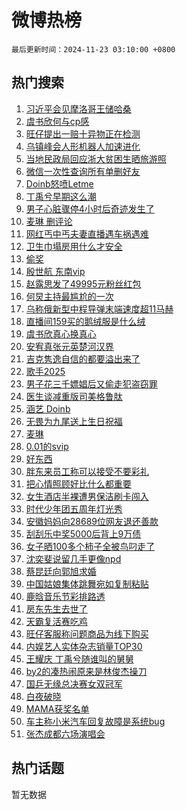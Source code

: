# 微博热榜

`最后更新时间：2024-11-23 03:10:00 +0800`

## 热门搜索

1. [习近平会见摩洛哥王储哈桑](https://m.weibo.cn/search?containerid=100103type%3D1%26t%3D10%26q%3D%23%E4%B9%A0%E8%BF%91%E5%B9%B3%E4%BC%9A%E8%A7%81%E6%91%A9%E6%B4%9B%E5%93%A5%E7%8E%8B%E5%82%A8%E5%93%88%E6%A1%91%23&stream_entry_id=51&isnewpage=1&extparam=seat%3D1%26pos%3D0%26filter_type%3Drealtimehot%26stream_entry_id%3D51%26c_type%3D51%26dgr%3D0%26q%3D%2523%25E4%25B9%25A0%25E8%25BF%2591%25E5%25B9%25B3%25E4%25BC%259A%25E8%25A7%2581%25E6%2591%25A9%25E6%25B4%259B%25E5%2593%25A5%25E7%258E%258B%25E5%2582%25A8%25E5%2593%2588%25E6%25A1%2591%2523%26cate%3D10103%26display_time%3D1732302599%26pre_seqid%3D1732302599392964012625)
1. [虞书欣何与cp感](https://m.weibo.cn/search?containerid=100103type%3D1%26t%3D10%26q%3D%23%E8%99%9E%E4%B9%A6%E6%AC%A3%E4%BD%95%E4%B8%8Ecp%E6%84%9F%23&stream_entry_id=31&isnewpage=1&extparam=seat%3D1%26filter_type%3Drealtimehot%26q%3D%2523%25E8%2599%259E%25E4%25B9%25A6%25E6%25AC%25A3%25E4%25BD%2595%25E4%25B8%258Ecp%25E6%2584%259F%2523%26pos%3D0%26flag%3D0%26band_rank%3D1%26cate%3D5001%26stream_entry_id%3D31%26dgr%3D0%26realpos%3D1%26c_type%3D31%26lcate%3D5001%26display_time%3D1732302599%26pre_seqid%3D1732302599392964012625)
1. [旺仔提出一赔十异物正在检测](https://m.weibo.cn/search?containerid=100103type%3D1%26t%3D10%26q%3D%23%E6%97%BA%E4%BB%94%E6%8F%90%E5%87%BA%E4%B8%80%E8%B5%94%E5%8D%81%E5%BC%82%E7%89%A9%E6%AD%A3%E5%9C%A8%E6%A3%80%E6%B5%8B%23&stream_entry_id=31&isnewpage=1&extparam=seat%3D1%26filter_type%3Drealtimehot%26q%3D%2523%25E6%2597%25BA%25E4%25BB%2594%25E6%258F%2590%25E5%2587%25BA%25E4%25B8%2580%25E8%25B5%2594%25E5%258D%2581%25E5%25BC%2582%25E7%2589%25A9%25E6%25AD%25A3%25E5%259C%25A8%25E6%25A3%2580%25E6%25B5%258B%2523%26pos%3D1%26flag%3D2%26band_rank%3D2%26cate%3D5001%26stream_entry_id%3D31%26dgr%3D0%26realpos%3D2%26c_type%3D31%26lcate%3D5001%26display_time%3D1732302599%26pre_seqid%3D1732302599392964012625)
1. [乌镇峰会人形机器人加速进化](https://m.weibo.cn/search?containerid=100103type%3D1%26t%3D10%26q%3D%23%E4%B9%8C%E9%95%87%E5%B3%B0%E4%BC%9A%E4%BA%BA%E5%BD%A2%E6%9C%BA%E5%99%A8%E4%BA%BA%E5%8A%A0%E9%80%9F%E8%BF%9B%E5%8C%96%23&stream_entry_id=31&isnewpage=1&extparam=seat%3D1%26filter_type%3Drealtimehot%26q%3D%2523%25E4%25B9%258C%25E9%2595%2587%25E5%25B3%25B0%25E4%25BC%259A%25E4%25BA%25BA%25E5%25BD%25A2%25E6%259C%25BA%25E5%2599%25A8%25E4%25BA%25BA%25E5%258A%25A0%25E9%2580%259F%25E8%25BF%259B%25E5%258C%2596%2523%26pos%3D2%26flag%3D0%26band_rank%3D3%26cate%3D5001%26stream_entry_id%3D31%26dgr%3D0%26realpos%3D3%26c_type%3D31%26lcate%3D5001%26display_time%3D1732302599%26pre_seqid%3D1732302599392964012625)
1. [当地民政局回应浙大贫困生晒旅游照](https://m.weibo.cn/search?containerid=100103type%3D1%26t%3D10%26q%3D%23%E5%BD%93%E5%9C%B0%E6%B0%91%E6%94%BF%E5%B1%80%E5%9B%9E%E5%BA%94%E6%B5%99%E5%A4%A7%E8%B4%AB%E5%9B%B0%E7%94%9F%E6%99%92%E6%97%85%E6%B8%B8%E7%85%A7%23&stream_entry_id=31&isnewpage=1&extparam=seat%3D1%26filter_type%3Drealtimehot%26q%3D%2523%25E5%25BD%2593%25E5%259C%25B0%25E6%25B0%2591%25E6%2594%25BF%25E5%25B1%2580%25E5%259B%259E%25E5%25BA%2594%25E6%25B5%2599%25E5%25A4%25A7%25E8%25B4%25AB%25E5%259B%25B0%25E7%2594%259F%25E6%2599%2592%25E6%2597%2585%25E6%25B8%25B8%25E7%2585%25A7%2523%26pos%3D3%26flag%3D1%26band_rank%3D4%26cate%3D5001%26stream_entry_id%3D31%26dgr%3D0%26realpos%3D4%26c_type%3D31%26lcate%3D5001%26display_time%3D1732302599%26pre_seqid%3D1732302599392964012625)
1. [微信一次性查询所有单删好友](https://m.weibo.cn/search?containerid=100103type%3D1%26t%3D10%26q%3D%23%E5%BE%AE%E4%BF%A1%E4%B8%80%E6%AC%A1%E6%80%A7%E6%9F%A5%E8%AF%A2%E6%89%80%E6%9C%89%E5%8D%95%E5%88%A0%E5%A5%BD%E5%8F%8B%23&stream_entry_id=31&isnewpage=1&extparam=seat%3D1%26filter_type%3Drealtimehot%26q%3D%2523%25E5%25BE%25AE%25E4%25BF%25A1%25E4%25B8%2580%25E6%25AC%25A1%25E6%2580%25A7%25E6%259F%25A5%25E8%25AF%25A2%25E6%2589%2580%25E6%259C%2589%25E5%258D%2595%25E5%2588%25A0%25E5%25A5%25BD%25E5%258F%258B%2523%26pos%3D4%26flag%3D2%26band_rank%3D5%26cate%3D5001%26stream_entry_id%3D31%26dgr%3D0%26realpos%3D5%26c_type%3D31%26lcate%3D5001%26display_time%3D1732302599%26pre_seqid%3D1732302599392964012625)
1. [Doinb怒喷Letme](https://m.weibo.cn/search?containerid=100103type%3D1%26t%3D10%26q%3D%23Doinb%E6%80%92%E5%96%B7Letme%23&stream_entry_id=31&isnewpage=1&extparam=seat%3D1%26filter_type%3Drealtimehot%26q%3D%2523Doinb%25E6%2580%2592%25E5%2596%25B7Letme%2523%26pos%3D5%26flag%3D0%26band_rank%3D6%26cate%3D5001%26stream_entry_id%3D31%26dgr%3D0%26realpos%3D6%26c_type%3D31%26lcate%3D5001%26display_time%3D1732302599%26pre_seqid%3D1732302599392964012625)
1. [丁禹兮早期这么潮](https://m.weibo.cn/search?containerid=100103type%3D1%26t%3D10%26q%3D%E4%B8%81%E7%A6%B9%E5%85%AE%E6%97%A9%E6%9C%9F%E8%BF%99%E4%B9%88%E6%BD%AE&stream_entry_id=31&isnewpage=1&extparam=seat%3D1%26filter_type%3Drealtimehot%26q%3D%25E4%25B8%2581%25E7%25A6%25B9%25E5%2585%25AE%25E6%2597%25A9%25E6%259C%259F%25E8%25BF%2599%25E4%25B9%2588%25E6%25BD%25AE%26pos%3D6%26flag%3D0%26band_rank%3D7%26cate%3D5001%26stream_entry_id%3D31%26dgr%3D0%26realpos%3D7%26c_type%3D31%26lcate%3D5001%26display_time%3D1732302599%26pre_seqid%3D1732302599392964012625)
1. [男子心脏骤停4小时后奇迹发生了](https://m.weibo.cn/search?containerid=100103type%3D1%26t%3D10%26q%3D%23%E7%94%B7%E5%AD%90%E5%BF%83%E8%84%8F%E9%AA%A4%E5%81%9C4%E5%B0%8F%E6%97%B6%E5%90%8E%E5%A5%87%E8%BF%B9%E5%8F%91%E7%94%9F%E4%BA%86%23&stream_entry_id=31&isnewpage=1&extparam=seat%3D1%26filter_type%3Drealtimehot%26q%3D%2523%25E7%2594%25B7%25E5%25AD%2590%25E5%25BF%2583%25E8%2584%258F%25E9%25AA%25A4%25E5%2581%259C4%25E5%25B0%258F%25E6%2597%25B6%25E5%2590%258E%25E5%25A5%2587%25E8%25BF%25B9%25E5%258F%2591%25E7%2594%259F%25E4%25BA%2586%2523%26pos%3D7%26flag%3D0%26band_rank%3D8%26cate%3D5001%26stream_entry_id%3D31%26dgr%3D0%26realpos%3D8%26c_type%3D31%26lcate%3D5001%26display_time%3D1732302599%26pre_seqid%3D1732302599392964012625)
1. [麦琳 删评论](https://m.weibo.cn/search?containerid=100103type%3D1%26t%3D10%26q%3D%E9%BA%A6%E7%90%B3+%E5%88%A0%E8%AF%84%E8%AE%BA&stream_entry_id=31&isnewpage=1&extparam=seat%3D1%26filter_type%3Drealtimehot%26q%3D%25E9%25BA%25A6%25E7%2590%25B3%2520%25E5%2588%25A0%25E8%25AF%2584%25E8%25AE%25BA%26pos%3D8%26flag%3D0%26band_rank%3D9%26cate%3D5001%26stream_entry_id%3D31%26dgr%3D0%26realpos%3D9%26c_type%3D31%26lcate%3D5001%26display_time%3D1732302599%26pre_seqid%3D1732302599392964012625)
1. [网红丐中丐夫妻直播遇车祸遇难](https://m.weibo.cn/search?containerid=100103type%3D1%26t%3D10%26q%3D%23%E7%BD%91%E7%BA%A2%E4%B8%90%E4%B8%AD%E4%B8%90%E5%A4%AB%E5%A6%BB%E7%9B%B4%E6%92%AD%E9%81%87%E8%BD%A6%E7%A5%B8%E9%81%87%E9%9A%BE%23&stream_entry_id=31&isnewpage=1&extparam=seat%3D1%26filter_type%3Drealtimehot%26q%3D%2523%25E7%25BD%2591%25E7%25BA%25A2%25E4%25B8%2590%25E4%25B8%25AD%25E4%25B8%2590%25E5%25A4%25AB%25E5%25A6%25BB%25E7%259B%25B4%25E6%2592%25AD%25E9%2581%2587%25E8%25BD%25A6%25E7%25A5%25B8%25E9%2581%2587%25E9%259A%25BE%2523%26pos%3D9%26flag%3D1%26band_rank%3D10%26cate%3D5001%26stream_entry_id%3D31%26dgr%3D0%26realpos%3D10%26c_type%3D31%26lcate%3D5001%26display_time%3D1732302599%26pre_seqid%3D1732302599392964012625)
1. [卫生巾塌房用什么才安全](https://m.weibo.cn/search?containerid=100103type%3D1%26t%3D10%26q%3D%23%E5%8D%AB%E7%94%9F%E5%B7%BE%E5%A1%8C%E6%88%BF%E7%94%A8%E4%BB%80%E4%B9%88%E6%89%8D%E5%AE%89%E5%85%A8%23&stream_entry_id=31&isnewpage=1&extparam=seat%3D1%26filter_type%3Drealtimehot%26q%3D%2523%25E5%258D%25AB%25E7%2594%259F%25E5%25B7%25BE%25E5%25A1%258C%25E6%2588%25BF%25E7%2594%25A8%25E4%25BB%2580%25E4%25B9%2588%25E6%2589%258D%25E5%25AE%2589%25E5%2585%25A8%2523%26pos%3D10%26flag%3D0%26band_rank%3D11%26cate%3D5001%26stream_entry_id%3D31%26dgr%3D0%26realpos%3D11%26c_type%3D31%26lcate%3D5001%26display_time%3D1732302599%26pre_seqid%3D1732302599392964012625)
1. [偷奖](https://m.weibo.cn/search?containerid=100103type%3D1%26t%3D10%26q%3D%E5%81%B7%E5%A5%96&stream_entry_id=31&isnewpage=1&extparam=seat%3D1%26filter_type%3Drealtimehot%26q%3D%25E5%2581%25B7%25E5%25A5%2596%26pos%3D11%26flag%3D2%26band_rank%3D12%26cate%3D5001%26stream_entry_id%3D31%26dgr%3D0%26realpos%3D12%26c_type%3D31%26lcate%3D5001%26display_time%3D1732302599%26pre_seqid%3D1732302599392964012625)
1. [殷世航 东南vip](https://m.weibo.cn/search?containerid=100103type%3D1%26t%3D10%26q%3D%E6%AE%B7%E4%B8%96%E8%88%AA+%E4%B8%9C%E5%8D%97vip&stream_entry_id=31&isnewpage=1&extparam=seat%3D1%26filter_type%3Drealtimehot%26q%3D%25E6%25AE%25B7%25E4%25B8%2596%25E8%2588%25AA%2520%25E4%25B8%259C%25E5%258D%2597vip%26pos%3D12%26flag%3D1%26band_rank%3D13%26cate%3D5001%26stream_entry_id%3D31%26dgr%3D0%26realpos%3D13%26c_type%3D31%26lcate%3D5001%26display_time%3D1732302599%26pre_seqid%3D1732302599392964012625)
1. [赵露思发了49995元粉丝红包](https://m.weibo.cn/search?containerid=100103type%3D1%26t%3D10%26q%3D%23%E8%B5%B5%E9%9C%B2%E6%80%9D%E5%8F%91%E4%BA%8649995%E5%85%83%E7%B2%89%E4%B8%9D%E7%BA%A2%E5%8C%85%23&stream_entry_id=31&isnewpage=1&extparam=seat%3D1%26filter_type%3Drealtimehot%26q%3D%2523%25E8%25B5%25B5%25E9%259C%25B2%25E6%2580%259D%25E5%258F%2591%25E4%25BA%258649995%25E5%2585%2583%25E7%25B2%2589%25E4%25B8%259D%25E7%25BA%25A2%25E5%258C%2585%2523%26pos%3D13%26flag%3D2%26band_rank%3D14%26cate%3D5001%26stream_entry_id%3D31%26dgr%3D0%26realpos%3D14%26c_type%3D31%26lcate%3D5001%26display_time%3D1732302599%26pre_seqid%3D1732302599392964012625)
1. [何炅主持最尴尬的一次](https://m.weibo.cn/search?containerid=100103type%3D1%26t%3D10%26q%3D%E4%BD%95%E7%82%85%E4%B8%BB%E6%8C%81%E6%9C%80%E5%B0%B4%E5%B0%AC%E7%9A%84%E4%B8%80%E6%AC%A1&stream_entry_id=31&isnewpage=1&extparam=seat%3D1%26filter_type%3Drealtimehot%26q%3D%25E4%25BD%2595%25E7%2582%2585%25E4%25B8%25BB%25E6%258C%2581%25E6%259C%2580%25E5%25B0%25B4%25E5%25B0%25AC%25E7%259A%2584%25E4%25B8%2580%25E6%25AC%25A1%26pos%3D14%26flag%3D2%26band_rank%3D15%26cate%3D5001%26stream_entry_id%3D31%26dgr%3D0%26realpos%3D15%26c_type%3D31%26lcate%3D5001%26display_time%3D1732302599%26pre_seqid%3D1732302599392964012625)
1. [乌称俄新型中程导弹末端速度超11马赫](https://m.weibo.cn/search?containerid=100103type%3D1%26t%3D10%26q%3D%23%E4%B9%8C%E7%A7%B0%E4%BF%84%E6%96%B0%E5%9E%8B%E4%B8%AD%E7%A8%8B%E5%AF%BC%E5%BC%B9%E6%9C%AB%E7%AB%AF%E9%80%9F%E5%BA%A6%E8%B6%8511%E9%A9%AC%E8%B5%AB%23&stream_entry_id=31&isnewpage=1&extparam=seat%3D1%26filter_type%3Drealtimehot%26q%3D%2523%25E4%25B9%258C%25E7%25A7%25B0%25E4%25BF%2584%25E6%2596%25B0%25E5%259E%258B%25E4%25B8%25AD%25E7%25A8%258B%25E5%25AF%25BC%25E5%25BC%25B9%25E6%259C%25AB%25E7%25AB%25AF%25E9%2580%259F%25E5%25BA%25A6%25E8%25B6%258511%25E9%25A9%25AC%25E8%25B5%25AB%2523%26pos%3D15%26flag%3D0%26band_rank%3D16%26cate%3D5001%26stream_entry_id%3D31%26dgr%3D0%26realpos%3D16%26c_type%3D31%26lcate%3D5001%26display_time%3D1732302599%26pre_seqid%3D1732302599392964012625)
1. [直播间159买的鹅绒服是什么绒](https://m.weibo.cn/search?containerid=100103type%3D1%26t%3D10%26q%3D%23%E7%9B%B4%E6%92%AD%E9%97%B4159%E4%B9%B0%E7%9A%84%E9%B9%85%E7%BB%92%E6%9C%8D%E6%98%AF%E4%BB%80%E4%B9%88%E7%BB%92%23&stream_entry_id=31&isnewpage=1&extparam=seat%3D1%26filter_type%3Drealtimehot%26q%3D%2523%25E7%259B%25B4%25E6%2592%25AD%25E9%2597%25B4159%25E4%25B9%25B0%25E7%259A%2584%25E9%25B9%2585%25E7%25BB%2592%25E6%259C%258D%25E6%2598%25AF%25E4%25BB%2580%25E4%25B9%2588%25E7%25BB%2592%2523%26pos%3D16%26flag%3D0%26band_rank%3D17%26cate%3D5001%26stream_entry_id%3D31%26dgr%3D0%26realpos%3D17%26c_type%3D31%26lcate%3D5001%26display_time%3D1732302599%26pre_seqid%3D1732302599392964012625)
1. [虞书欣真心换真心](https://m.weibo.cn/search?containerid=100103type%3D1%26t%3D10%26q%3D%23%E8%99%9E%E4%B9%A6%E6%AC%A3%E7%9C%9F%E5%BF%83%E6%8D%A2%E7%9C%9F%E5%BF%83%23&stream_entry_id=31&isnewpage=1&extparam=seat%3D1%26filter_type%3Drealtimehot%26q%3D%2523%25E8%2599%259E%25E4%25B9%25A6%25E6%25AC%25A3%25E7%259C%259F%25E5%25BF%2583%25E6%258D%25A2%25E7%259C%259F%25E5%25BF%2583%2523%26pos%3D17%26flag%3D0%26band_rank%3D18%26cate%3D5001%26stream_entry_id%3D31%26dgr%3D0%26realpos%3D18%26c_type%3D31%26lcate%3D5001%26display_time%3D1732302599%26pre_seqid%3D1732302599392964012625)
1. [安宥真张元英楚河汉界](https://m.weibo.cn/search?containerid=100103type%3D1%26t%3D10%26q%3D%23%E5%AE%89%E5%AE%A5%E7%9C%9F%E5%BC%A0%E5%85%83%E8%8B%B1%E6%A5%9A%E6%B2%B3%E6%B1%89%E7%95%8C%23&stream_entry_id=31&isnewpage=1&extparam=seat%3D1%26filter_type%3Drealtimehot%26q%3D%2523%25E5%25AE%2589%25E5%25AE%25A5%25E7%259C%259F%25E5%25BC%25A0%25E5%2585%2583%25E8%258B%25B1%25E6%25A5%259A%25E6%25B2%25B3%25E6%25B1%2589%25E7%2595%258C%2523%26pos%3D18%26flag%3D0%26band_rank%3D19%26cate%3D5001%26stream_entry_id%3D31%26dgr%3D0%26realpos%3D19%26c_type%3D31%26lcate%3D5001%26display_time%3D1732302599%26pre_seqid%3D1732302599392964012625)
1. [吉克隽逸自信的都要溢出来了](https://m.weibo.cn/search?containerid=100103type%3D1%26t%3D10%26q%3D%E5%90%89%E5%85%8B%E9%9A%BD%E9%80%B8%E8%87%AA%E4%BF%A1%E7%9A%84%E9%83%BD%E8%A6%81%E6%BA%A2%E5%87%BA%E6%9D%A5%E4%BA%86&stream_entry_id=31&isnewpage=1&extparam=seat%3D1%26filter_type%3Drealtimehot%26q%3D%25E5%2590%2589%25E5%2585%258B%25E9%259A%25BD%25E9%2580%25B8%25E8%2587%25AA%25E4%25BF%25A1%25E7%259A%2584%25E9%2583%25BD%25E8%25A6%2581%25E6%25BA%25A2%25E5%2587%25BA%25E6%259D%25A5%25E4%25BA%2586%26pos%3D19%26flag%3D1%26band_rank%3D20%26cate%3D5001%26stream_entry_id%3D31%26dgr%3D0%26realpos%3D20%26c_type%3D31%26lcate%3D5001%26display_time%3D1732302599%26pre_seqid%3D1732302599392964012625)
1. [歌手2025](https://m.weibo.cn/search?containerid=100103type%3D1%26t%3D10%26q%3D%E6%AD%8C%E6%89%8B2025&stream_entry_id=31&isnewpage=1&extparam=seat%3D1%26filter_type%3Drealtimehot%26q%3D%25E6%25AD%258C%25E6%2589%258B2025%26pos%3D20%26flag%3D0%26band_rank%3D21%26cate%3D5001%26stream_entry_id%3D31%26dgr%3D0%26realpos%3D21%26c_type%3D31%26lcate%3D5001%26display_time%3D1732302599%26pre_seqid%3D1732302599392964012625)
1. [男子花三千嫖娼后又偷走犯盗窃罪](https://m.weibo.cn/search?containerid=100103type%3D1%26t%3D10%26q%3D%23%E7%94%B7%E5%AD%90%E8%8A%B1%E4%B8%89%E5%8D%83%E5%AB%96%E5%A8%BC%E5%90%8E%E5%8F%88%E5%81%B7%E8%B5%B0%E7%8A%AF%E7%9B%97%E7%AA%83%E7%BD%AA%23&stream_entry_id=31&isnewpage=1&extparam=seat%3D1%26filter_type%3Drealtimehot%26q%3D%2523%25E7%2594%25B7%25E5%25AD%2590%25E8%258A%25B1%25E4%25B8%2589%25E5%258D%2583%25E5%25AB%2596%25E5%25A8%25BC%25E5%2590%258E%25E5%258F%2588%25E5%2581%25B7%25E8%25B5%25B0%25E7%258A%25AF%25E7%259B%2597%25E7%25AA%2583%25E7%25BD%25AA%2523%26pos%3D21%26flag%3D0%26band_rank%3D22%26cate%3D5001%26stream_entry_id%3D31%26dgr%3D0%26realpos%3D22%26c_type%3D31%26lcate%3D5001%26display_time%3D1732302599%26pre_seqid%3D1732302599392964012625)
1. [医生谈减重版司美格鲁肽](https://m.weibo.cn/search?containerid=100103type%3D1%26t%3D10%26q%3D%23%E5%8C%BB%E7%94%9F%E8%B0%88%E5%87%8F%E9%87%8D%E7%89%88%E5%8F%B8%E7%BE%8E%E6%A0%BC%E9%B2%81%E8%82%BD%23&stream_entry_id=31&isnewpage=1&extparam=seat%3D1%26filter_type%3Drealtimehot%26q%3D%2523%25E5%258C%25BB%25E7%2594%259F%25E8%25B0%2588%25E5%2587%258F%25E9%2587%258D%25E7%2589%2588%25E5%258F%25B8%25E7%25BE%258E%25E6%25A0%25BC%25E9%25B2%2581%25E8%2582%25BD%2523%26pos%3D22%26flag%3D0%26band_rank%3D23%26cate%3D5001%26stream_entry_id%3D31%26dgr%3D0%26realpos%3D23%26c_type%3D31%26lcate%3D5001%26display_time%3D1732302599%26pre_seqid%3D1732302599392964012625)
1. [涵艺 Doinb](https://m.weibo.cn/search?containerid=100103type%3D1%26t%3D10%26q%3D%E6%B6%B5%E8%89%BA+Doinb&stream_entry_id=31&isnewpage=1&extparam=seat%3D1%26filter_type%3Drealtimehot%26q%3D%25E6%25B6%25B5%25E8%2589%25BA%2520Doinb%26pos%3D23%26flag%3D0%26band_rank%3D24%26cate%3D5001%26stream_entry_id%3D31%26dgr%3D0%26realpos%3D24%26c_type%3D31%26lcate%3D5001%26display_time%3D1732302599%26pre_seqid%3D1732302599392964012625)
1. [无畏为九尾送上生日祝福](https://m.weibo.cn/search?containerid=100103type%3D1%26t%3D10%26q%3D%23%E6%97%A0%E7%95%8F%E4%B8%BA%E4%B9%9D%E5%B0%BE%E9%80%81%E4%B8%8A%E7%94%9F%E6%97%A5%E7%A5%9D%E7%A6%8F%23&stream_entry_id=31&isnewpage=1&extparam=seat%3D1%26filter_type%3Drealtimehot%26q%3D%2523%25E6%2597%25A0%25E7%2595%258F%25E4%25B8%25BA%25E4%25B9%259D%25E5%25B0%25BE%25E9%2580%2581%25E4%25B8%258A%25E7%2594%259F%25E6%2597%25A5%25E7%25A5%259D%25E7%25A6%258F%2523%26pos%3D24%26flag%3D1%26band_rank%3D25%26cate%3D5001%26stream_entry_id%3D31%26dgr%3D0%26realpos%3D25%26c_type%3D31%26lcate%3D5001%26display_time%3D1732302599%26pre_seqid%3D1732302599392964012625)
1. [麦琳](https://m.weibo.cn/search?containerid=100103type%3D1%26t%3D10%26q%3D%E9%BA%A6%E7%90%B3&stream_entry_id=31&isnewpage=1&extparam=seat%3D1%26filter_type%3Drealtimehot%26q%3D%25E9%25BA%25A6%25E7%2590%25B3%26pos%3D25%26flag%3D0%26band_rank%3D26%26cate%3D5001%26stream_entry_id%3D31%26dgr%3D0%26realpos%3D26%26c_type%3D31%26lcate%3D5001%26display_time%3D1732302599%26pre_seqid%3D1732302599392964012625)
1. [0.01的svip](https://m.weibo.cn/search?containerid=100103type%3D1%26t%3D10%26q%3D0.01%E7%9A%84svip&stream_entry_id=31&isnewpage=1&extparam=seat%3D1%26filter_type%3Drealtimehot%26q%3D0.01%25E7%259A%2584svip%26pos%3D26%26flag%3D0%26band_rank%3D27%26cate%3D5001%26stream_entry_id%3D31%26dgr%3D0%26realpos%3D27%26c_type%3D31%26lcate%3D5001%26display_time%3D1732302599%26pre_seqid%3D1732302599392964012625)
1. [好东西](https://m.weibo.cn/search?containerid=100103type%3D1%26t%3D10%26q%3D%E5%A5%BD%E4%B8%9C%E8%A5%BF&stream_entry_id=31&isnewpage=1&extparam=seat%3D1%26filter_type%3Drealtimehot%26q%3D%25E5%25A5%25BD%25E4%25B8%259C%25E8%25A5%25BF%26pos%3D27%26flag%3D0%26band_rank%3D28%26cate%3D5001%26stream_entry_id%3D31%26dgr%3D0%26realpos%3D28%26c_type%3D31%26lcate%3D5001%26display_time%3D1732302599%26pre_seqid%3D1732302599392964012625)
1. [胖东来员工称可以接受不要彩礼](https://m.weibo.cn/search?containerid=100103type%3D1%26t%3D10%26q%3D%23%E8%83%96%E4%B8%9C%E6%9D%A5%E5%91%98%E5%B7%A5%E7%A7%B0%E5%8F%AF%E4%BB%A5%E6%8E%A5%E5%8F%97%E4%B8%8D%E8%A6%81%E5%BD%A9%E7%A4%BC%23&stream_entry_id=31&isnewpage=1&extparam=seat%3D1%26filter_type%3Drealtimehot%26q%3D%2523%25E8%2583%2596%25E4%25B8%259C%25E6%259D%25A5%25E5%2591%2598%25E5%25B7%25A5%25E7%25A7%25B0%25E5%258F%25AF%25E4%25BB%25A5%25E6%258E%25A5%25E5%258F%2597%25E4%25B8%258D%25E8%25A6%2581%25E5%25BD%25A9%25E7%25A4%25BC%2523%26pos%3D28%26flag%3D0%26band_rank%3D29%26cate%3D5001%26stream_entry_id%3D31%26dgr%3D0%26realpos%3D29%26c_type%3D31%26lcate%3D5001%26display_time%3D1732302599%26pre_seqid%3D1732302599392964012625)
1. [把心情照顾好比什么都重要](https://m.weibo.cn/search?containerid=100103type%3D1%26t%3D10%26q%3D%23%E6%8A%8A%E5%BF%83%E6%83%85%E7%85%A7%E9%A1%BE%E5%A5%BD%E6%AF%94%E4%BB%80%E4%B9%88%E9%83%BD%E9%87%8D%E8%A6%81%23&stream_entry_id=31&isnewpage=1&extparam=seat%3D1%26filter_type%3Drealtimehot%26q%3D%2523%25E6%258A%258A%25E5%25BF%2583%25E6%2583%2585%25E7%2585%25A7%25E9%25A1%25BE%25E5%25A5%25BD%25E6%25AF%2594%25E4%25BB%2580%25E4%25B9%2588%25E9%2583%25BD%25E9%2587%258D%25E8%25A6%2581%2523%26pos%3D29%26flag%3D0%26band_rank%3D30%26cate%3D5001%26stream_entry_id%3D31%26dgr%3D0%26realpos%3D30%26c_type%3D31%26lcate%3D5001%26display_time%3D1732302599%26pre_seqid%3D1732302599392964012625)
1. [女生酒店半裸遭男保洁刷卡闯入](https://m.weibo.cn/search?containerid=100103type%3D1%26t%3D10%26q%3D%23%E5%A5%B3%E7%94%9F%E9%85%92%E5%BA%97%E5%8D%8A%E8%A3%B8%E9%81%AD%E7%94%B7%E4%BF%9D%E6%B4%81%E5%88%B7%E5%8D%A1%E9%97%AF%E5%85%A5%23&stream_entry_id=31&isnewpage=1&extparam=seat%3D1%26filter_type%3Drealtimehot%26q%3D%2523%25E5%25A5%25B3%25E7%2594%259F%25E9%2585%2592%25E5%25BA%2597%25E5%258D%258A%25E8%25A3%25B8%25E9%2581%25AD%25E7%2594%25B7%25E4%25BF%259D%25E6%25B4%2581%25E5%2588%25B7%25E5%258D%25A1%25E9%2597%25AF%25E5%2585%25A5%2523%26pos%3D30%26flag%3D0%26band_rank%3D31%26cate%3D5001%26stream_entry_id%3D31%26dgr%3D0%26realpos%3D31%26c_type%3D31%26lcate%3D5001%26display_time%3D1732302599%26pre_seqid%3D1732302599392964012625)
1. [时代少年团五周年灯光秀](https://m.weibo.cn/search?containerid=100103type%3D1%26t%3D10%26q%3D%E6%97%B6%E4%BB%A3%E5%B0%91%E5%B9%B4%E5%9B%A2%E4%BA%94%E5%91%A8%E5%B9%B4%E7%81%AF%E5%85%89%E7%A7%80&stream_entry_id=31&isnewpage=1&extparam=seat%3D1%26filter_type%3Drealtimehot%26q%3D%25E6%2597%25B6%25E4%25BB%25A3%25E5%25B0%2591%25E5%25B9%25B4%25E5%259B%25A2%25E4%25BA%2594%25E5%2591%25A8%25E5%25B9%25B4%25E7%2581%25AF%25E5%2585%2589%25E7%25A7%2580%26pos%3D31%26flag%3D0%26band_rank%3D32%26cate%3D5001%26stream_entry_id%3D31%26dgr%3D0%26realpos%3D32%26c_type%3D31%26lcate%3D5001%26display_time%3D1732302599%26pre_seqid%3D1732302599392964012625)
1. [安徽妈妈向28689位网友退还善款](https://m.weibo.cn/search?containerid=100103type%3D1%26t%3D10%26q%3D%23%E5%AE%89%E5%BE%BD%E5%A6%88%E5%A6%88%E5%90%9128689%E4%BD%8D%E7%BD%91%E5%8F%8B%E9%80%80%E8%BF%98%E5%96%84%E6%AC%BE%23&stream_entry_id=31&isnewpage=1&extparam=seat%3D1%26filter_type%3Drealtimehot%26q%3D%2523%25E5%25AE%2589%25E5%25BE%25BD%25E5%25A6%2588%25E5%25A6%2588%25E5%2590%259128689%25E4%25BD%258D%25E7%25BD%2591%25E5%258F%258B%25E9%2580%2580%25E8%25BF%2598%25E5%2596%2584%25E6%25AC%25BE%2523%26pos%3D32%26flag%3D0%26band_rank%3D33%26cate%3D5001%26stream_entry_id%3D31%26dgr%3D0%26realpos%3D33%26c_type%3D31%26lcate%3D5001%26display_time%3D1732302599%26pre_seqid%3D1732302599392964012625)
1. [刮刮乐中奖5000后背上9万债](https://m.weibo.cn/search?containerid=100103type%3D1%26t%3D10%26q%3D%23%E5%88%AE%E5%88%AE%E4%B9%90%E4%B8%AD%E5%A5%965000%E5%90%8E%E8%83%8C%E4%B8%8A9%E4%B8%87%E5%80%BA%23&stream_entry_id=31&isnewpage=1&extparam=seat%3D1%26filter_type%3Drealtimehot%26q%3D%2523%25E5%2588%25AE%25E5%2588%25AE%25E4%25B9%2590%25E4%25B8%25AD%25E5%25A5%25965000%25E5%2590%258E%25E8%2583%258C%25E4%25B8%258A9%25E4%25B8%2587%25E5%2580%25BA%2523%26pos%3D33%26flag%3D0%26band_rank%3D34%26cate%3D5001%26stream_entry_id%3D31%26dgr%3D0%26realpos%3D34%26c_type%3D31%26lcate%3D5001%26display_time%3D1732302599%26pre_seqid%3D1732302599392964012625)
1. [女子晒100多个柿子全被鸟叼走了](https://m.weibo.cn/search?containerid=100103type%3D1%26t%3D10%26q%3D%23%E5%A5%B3%E5%AD%90%E6%99%92100%E5%A4%9A%E4%B8%AA%E6%9F%BF%E5%AD%90%E5%85%A8%E8%A2%AB%E9%B8%9F%E5%8F%BC%E8%B5%B0%E4%BA%86%23&stream_entry_id=31&isnewpage=1&extparam=seat%3D1%26filter_type%3Drealtimehot%26q%3D%2523%25E5%25A5%25B3%25E5%25AD%2590%25E6%2599%2592100%25E5%25A4%259A%25E4%25B8%25AA%25E6%259F%25BF%25E5%25AD%2590%25E5%2585%25A8%25E8%25A2%25AB%25E9%25B8%259F%25E5%258F%25BC%25E8%25B5%25B0%25E4%25BA%2586%2523%26pos%3D34%26flag%3D0%26band_rank%3D35%26cate%3D5001%26stream_entry_id%3D31%26dgr%3D0%26realpos%3D35%26c_type%3D31%26lcate%3D5001%26display_time%3D1732302599%26pre_seqid%3D1732302599392964012625)
1. [沈奕斐说留几手更像npd](https://m.weibo.cn/search?containerid=100103type%3D1%26t%3D10%26q%3D%23%E6%B2%88%E5%A5%95%E6%96%90%E8%AF%B4%E7%95%99%E5%87%A0%E6%89%8B%E6%9B%B4%E5%83%8Fnpd%23&stream_entry_id=31&isnewpage=1&extparam=seat%3D1%26filter_type%3Drealtimehot%26q%3D%2523%25E6%25B2%2588%25E5%25A5%2595%25E6%2596%2590%25E8%25AF%25B4%25E7%2595%2599%25E5%2587%25A0%25E6%2589%258B%25E6%259B%25B4%25E5%2583%258Fnpd%2523%26pos%3D35%26flag%3D0%26band_rank%3D36%26cate%3D5001%26stream_entry_id%3D31%26dgr%3D0%26realpos%3D36%26c_type%3D31%26lcate%3D5001%26display_time%3D1732302599%26pre_seqid%3D1732302599392964012625)
1. [蔡昆廷向郭旭求婚](https://m.weibo.cn/search?containerid=100103type%3D1%26t%3D10%26q%3D%23%E8%94%A1%E6%98%86%E5%BB%B7%E5%90%91%E9%83%AD%E6%97%AD%E6%B1%82%E5%A9%9A%23&stream_entry_id=31&isnewpage=1&extparam=seat%3D1%26filter_type%3Drealtimehot%26q%3D%2523%25E8%2594%25A1%25E6%2598%2586%25E5%25BB%25B7%25E5%2590%2591%25E9%2583%25AD%25E6%2597%25AD%25E6%25B1%2582%25E5%25A9%259A%2523%26pos%3D36%26flag%3D0%26band_rank%3D37%26cate%3D5001%26stream_entry_id%3D31%26dgr%3D0%26realpos%3D37%26c_type%3D31%26lcate%3D5001%26display_time%3D1732302599%26pre_seqid%3D1732302599392964012625)
1. [中国姑娘集体跳舞宛如复制粘贴](https://m.weibo.cn/search?containerid=100103type%3D1%26t%3D10%26q%3D%23%E4%B8%AD%E5%9B%BD%E5%A7%91%E5%A8%98%E9%9B%86%E4%BD%93%E8%B7%B3%E8%88%9E%E5%AE%9B%E5%A6%82%E5%A4%8D%E5%88%B6%E7%B2%98%E8%B4%B4%23&stream_entry_id=31&isnewpage=1&extparam=seat%3D1%26filter_type%3Drealtimehot%26q%3D%2523%25E4%25B8%25AD%25E5%259B%25BD%25E5%25A7%2591%25E5%25A8%2598%25E9%259B%2586%25E4%25BD%2593%25E8%25B7%25B3%25E8%2588%259E%25E5%25AE%259B%25E5%25A6%2582%25E5%25A4%258D%25E5%2588%25B6%25E7%25B2%2598%25E8%25B4%25B4%2523%26pos%3D37%26flag%3D1%26band_rank%3D38%26cate%3D5001%26stream_entry_id%3D31%26dgr%3D0%26realpos%3D38%26c_type%3D31%26lcate%3D5001%26display_time%3D1732302599%26pre_seqid%3D1732302599392964012625)
1. [鹿晗音乐节彩排路透](https://m.weibo.cn/search?containerid=100103type%3D1%26t%3D10%26q%3D%E9%B9%BF%E6%99%97%E9%9F%B3%E4%B9%90%E8%8A%82%E5%BD%A9%E6%8E%92%E8%B7%AF%E9%80%8F&stream_entry_id=31&isnewpage=1&extparam=seat%3D1%26filter_type%3Drealtimehot%26q%3D%25E9%25B9%25BF%25E6%2599%2597%25E9%259F%25B3%25E4%25B9%2590%25E8%258A%2582%25E5%25BD%25A9%25E6%258E%2592%25E8%25B7%25AF%25E9%2580%258F%26pos%3D38%26flag%3D0%26band_rank%3D39%26cate%3D5001%26stream_entry_id%3D31%26dgr%3D0%26realpos%3D39%26c_type%3D31%26lcate%3D5001%26display_time%3D1732302599%26pre_seqid%3D1732302599392964012625)
1. [房东先生去世了](https://m.weibo.cn/search?containerid=100103type%3D1%26t%3D10%26q%3D%23%E6%88%BF%E4%B8%9C%E5%85%88%E7%94%9F%E5%8E%BB%E4%B8%96%E4%BA%86%23&stream_entry_id=31&isnewpage=1&extparam=seat%3D1%26filter_type%3Drealtimehot%26q%3D%2523%25E6%2588%25BF%25E4%25B8%259C%25E5%2585%2588%25E7%2594%259F%25E5%258E%25BB%25E4%25B8%2596%25E4%25BA%2586%2523%26pos%3D39%26flag%3D0%26band_rank%3D40%26cate%3D5001%26stream_entry_id%3D31%26dgr%3D0%26realpos%3D40%26c_type%3D31%26lcate%3D5001%26display_time%3D1732302599%26pre_seqid%3D1732302599392964012625)
1. [天霸复活赛吃鸡](https://m.weibo.cn/search?containerid=100103type%3D1%26t%3D10%26q%3D%23%E5%A4%A9%E9%9C%B8%E5%A4%8D%E6%B4%BB%E8%B5%9B%E5%90%83%E9%B8%A1%23&stream_entry_id=31&isnewpage=1&extparam=seat%3D1%26filter_type%3Drealtimehot%26q%3D%2523%25E5%25A4%25A9%25E9%259C%25B8%25E5%25A4%258D%25E6%25B4%25BB%25E8%25B5%259B%25E5%2590%2583%25E9%25B8%25A1%2523%26pos%3D40%26flag%3D1%26band_rank%3D41%26cate%3D5001%26stream_entry_id%3D31%26dgr%3D0%26realpos%3D41%26c_type%3D31%26lcate%3D5001%26display_time%3D1732302599%26pre_seqid%3D1732302599392964012625)
1. [旺仔客服称问题商品为线下购买](https://m.weibo.cn/search?containerid=100103type%3D1%26t%3D10%26q%3D%23%E6%97%BA%E4%BB%94%E5%AE%A2%E6%9C%8D%E7%A7%B0%E9%97%AE%E9%A2%98%E5%95%86%E5%93%81%E4%B8%BA%E7%BA%BF%E4%B8%8B%E8%B4%AD%E4%B9%B0%23&stream_entry_id=31&isnewpage=1&extparam=seat%3D1%26filter_type%3Drealtimehot%26q%3D%2523%25E6%2597%25BA%25E4%25BB%2594%25E5%25AE%25A2%25E6%259C%258D%25E7%25A7%25B0%25E9%2597%25AE%25E9%25A2%2598%25E5%2595%2586%25E5%2593%2581%25E4%25B8%25BA%25E7%25BA%25BF%25E4%25B8%258B%25E8%25B4%25AD%25E4%25B9%25B0%2523%26pos%3D41%26flag%3D0%26band_rank%3D42%26cate%3D5001%26stream_entry_id%3D31%26dgr%3D0%26realpos%3D42%26c_type%3D31%26lcate%3D5001%26display_time%3D1732302599%26pre_seqid%3D1732302599392964012625)
1. [内娱艺人实体杂志销量TOP30](https://m.weibo.cn/search?containerid=100103type%3D1%26t%3D10%26q%3D%23%E5%86%85%E5%A8%B1%E8%89%BA%E4%BA%BA%E5%AE%9E%E4%BD%93%E6%9D%82%E5%BF%97%E9%94%80%E9%87%8FTOP30%23&stream_entry_id=31&isnewpage=1&extparam=seat%3D1%26filter_type%3Drealtimehot%26q%3D%2523%25E5%2586%2585%25E5%25A8%25B1%25E8%2589%25BA%25E4%25BA%25BA%25E5%25AE%259E%25E4%25BD%2593%25E6%259D%2582%25E5%25BF%2597%25E9%2594%2580%25E9%2587%258FTOP30%2523%26pos%3D42%26flag%3D0%26band_rank%3D43%26cate%3D5001%26stream_entry_id%3D31%26dgr%3D0%26realpos%3D43%26c_type%3D31%26lcate%3D5001%26display_time%3D1732302599%26pre_seqid%3D1732302599392964012625)
1. [王耀庆 丁禹兮随谁叫的舅舅](https://m.weibo.cn/search?containerid=100103type%3D1%26t%3D10%26q%3D%E7%8E%8B%E8%80%80%E5%BA%86+%E4%B8%81%E7%A6%B9%E5%85%AE%E9%9A%8F%E8%B0%81%E5%8F%AB%E7%9A%84%E8%88%85%E8%88%85&stream_entry_id=31&isnewpage=1&extparam=seat%3D1%26filter_type%3Drealtimehot%26q%3D%25E7%258E%258B%25E8%2580%2580%25E5%25BA%2586%2520%25E4%25B8%2581%25E7%25A6%25B9%25E5%2585%25AE%25E9%259A%258F%25E8%25B0%2581%25E5%258F%25AB%25E7%259A%2584%25E8%2588%2585%25E8%2588%2585%26pos%3D43%26flag%3D0%26band_rank%3D44%26cate%3D5001%26stream_entry_id%3D31%26dgr%3D0%26realpos%3D44%26c_type%3D31%26lcate%3D5001%26display_time%3D1732302599%26pre_seqid%3D1732302599392964012625)
1. [by2的凑热闹原来是林俊杰操刀](https://m.weibo.cn/search?containerid=100103type%3D1%26t%3D10%26q%3Dby2%E7%9A%84%E5%87%91%E7%83%AD%E9%97%B9%E5%8E%9F%E6%9D%A5%E6%98%AF%E6%9E%97%E4%BF%8A%E6%9D%B0%E6%93%8D%E5%88%80&stream_entry_id=31&isnewpage=1&extparam=seat%3D1%26filter_type%3Drealtimehot%26q%3Dby2%25E7%259A%2584%25E5%2587%2591%25E7%2583%25AD%25E9%2597%25B9%25E5%258E%259F%25E6%259D%25A5%25E6%2598%25AF%25E6%259E%2597%25E4%25BF%258A%25E6%259D%25B0%25E6%2593%258D%25E5%2588%2580%26pos%3D44%26flag%3D0%26band_rank%3D45%26cate%3D5001%26stream_entry_id%3D31%26dgr%3D0%26realpos%3D45%26c_type%3D31%26lcate%3D5001%26display_time%3D1732302599%26pre_seqid%3D1732302599392964012625)
1. [国乒无缘总决赛女双冠军](https://m.weibo.cn/search?containerid=100103type%3D1%26t%3D10%26q%3D%23%E5%9B%BD%E4%B9%92%E6%97%A0%E7%BC%98%E6%80%BB%E5%86%B3%E8%B5%9B%E5%A5%B3%E5%8F%8C%E5%86%A0%E5%86%9B%23&stream_entry_id=31&isnewpage=1&extparam=seat%3D1%26filter_type%3Drealtimehot%26q%3D%2523%25E5%259B%25BD%25E4%25B9%2592%25E6%2597%25A0%25E7%25BC%2598%25E6%2580%25BB%25E5%2586%25B3%25E8%25B5%259B%25E5%25A5%25B3%25E5%258F%258C%25E5%2586%25A0%25E5%2586%259B%2523%26pos%3D45%26flag%3D0%26band_rank%3D46%26cate%3D5001%26stream_entry_id%3D31%26dgr%3D0%26realpos%3D46%26c_type%3D31%26lcate%3D5001%26display_time%3D1732302599%26pre_seqid%3D1732302599392964012625)
1. [白夜破晓](https://m.weibo.cn/search?containerid=100103type%3D1%26t%3D10%26q%3D%E7%99%BD%E5%A4%9C%E7%A0%B4%E6%99%93&stream_entry_id=31&isnewpage=1&extparam=seat%3D1%26filter_type%3Drealtimehot%26q%3D%25E7%2599%25BD%25E5%25A4%259C%25E7%25A0%25B4%25E6%2599%2593%26pos%3D46%26flag%3D1%26band_rank%3D47%26cate%3D5001%26stream_entry_id%3D31%26dgr%3D0%26realpos%3D47%26c_type%3D31%26lcate%3D5001%26display_time%3D1732302599%26pre_seqid%3D1732302599392964012625)
1. [MAMA获奖名单](https://m.weibo.cn/search?containerid=100103type%3D1%26t%3D10%26q%3D%23MAMA%E8%8E%B7%E5%A5%96%E5%90%8D%E5%8D%95%23&stream_entry_id=31&isnewpage=1&extparam=seat%3D1%26filter_type%3Drealtimehot%26q%3D%2523MAMA%25E8%258E%25B7%25E5%25A5%2596%25E5%2590%258D%25E5%258D%2595%2523%26pos%3D47%26flag%3D0%26band_rank%3D48%26cate%3D5001%26stream_entry_id%3D31%26dgr%3D0%26realpos%3D48%26c_type%3D31%26lcate%3D5001%26display_time%3D1732302599%26pre_seqid%3D1732302599392964012625)
1. [车主称小米汽车回复故障是系统bug](https://m.weibo.cn/search?containerid=100103type%3D1%26t%3D10%26q%3D%23%E8%BD%A6%E4%B8%BB%E7%A7%B0%E5%B0%8F%E7%B1%B3%E6%B1%BD%E8%BD%A6%E5%9B%9E%E5%A4%8D%E6%95%85%E9%9A%9C%E6%98%AF%E7%B3%BB%E7%BB%9Fbug%23&stream_entry_id=31&isnewpage=1&extparam=seat%3D1%26filter_type%3Drealtimehot%26q%3D%2523%25E8%25BD%25A6%25E4%25B8%25BB%25E7%25A7%25B0%25E5%25B0%258F%25E7%25B1%25B3%25E6%25B1%25BD%25E8%25BD%25A6%25E5%259B%259E%25E5%25A4%258D%25E6%2595%2585%25E9%259A%259C%25E6%2598%25AF%25E7%25B3%25BB%25E7%25BB%259Fbug%2523%26pos%3D48%26flag%3D1%26band_rank%3D49%26cate%3D5001%26stream_entry_id%3D31%26dgr%3D0%26realpos%3D49%26c_type%3D31%26lcate%3D5001%26display_time%3D1732302599%26pre_seqid%3D1732302599392964012625)
1. [张杰成都六场演唱会](https://m.weibo.cn/search?containerid=100103type%3D1%26t%3D10%26q%3D%23%E5%BC%A0%E6%9D%B0%E6%88%90%E9%83%BD%E5%85%AD%E5%9C%BA%E6%BC%94%E5%94%B1%E4%BC%9A%23&stream_entry_id=31&isnewpage=1&extparam=seat%3D1%26filter_type%3Drealtimehot%26q%3D%2523%25E5%25BC%25A0%25E6%259D%25B0%25E6%2588%2590%25E9%2583%25BD%25E5%2585%25AD%25E5%259C%25BA%25E6%25BC%2594%25E5%2594%25B1%25E4%25BC%259A%2523%26pos%3D49%26flag%3D1%26band_rank%3D50%26cate%3D5001%26stream_entry_id%3D31%26dgr%3D0%26realpos%3D50%26c_type%3D31%26lcate%3D5001%26display_time%3D1732302599%26pre_seqid%3D1732302599392964012625)

## 热门话题

暂无数据
